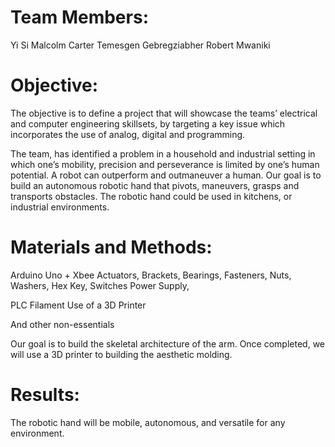 # Team Members: 
Yi Si
Malcolm Carter
Temesgen Gebregziabher
Robert Mwaniki

# Objective: 
The objective is to define a project that will showcase the teams’ electrical and computer engineering skillsets, by targeting a key issue which incorporates the use of analog, digital and programming. 

The team, has identified a problem in a household and industrial setting in which one’s mobility, precision and perseverance is limited by one’s human potential. A robot can outperform and outmaneuver a human. Our goal is to build an autonomous robotic hand that pivots, maneuvers, grasps and transports obstacles. The robotic hand could be used in kitchens, or industrial environments. 


# Materials and Methods:
Arduino Uno + Xbee
Actuators, 
Brackets, 
Bearings,
 Fasteners, Nuts, Washers, Hex Key, 
Switches
Power Supply,

PLC Filament
Use of a 3D Printer

And other non-essentials


Our goal is to build the skeletal architecture of the arm. Once completed, we will use a 3D printer to building the aesthetic molding. 

# Results:
The robotic hand will be mobile, autonomous, and versatile for any environment. 


